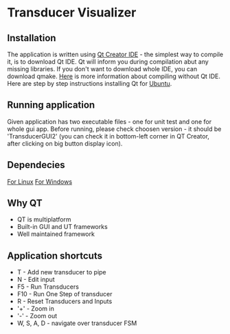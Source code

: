 # Transducer Visualizer
## Installation
The application is written using [Qt Creator IDE](https://info.qt.io/download-qt-for-application-development) - the simplest way to compile it, is to download Qt IDE. Qt will inform you during compilation abut any missing libraries.
If you don't want to download whole IDE, you can download qmake. [Here](https://stackoverflow.com/questions/3632038/can-i-use-qt-without-qmake-or-qt-creator) is more information about compiling without Qt IDE. Here are step by step instructions installing Qt for [Ubuntu](https://wiki.qt.io/Install_Qt_5_on_Ubuntu).
## Running application
Given application has two executable files - one for unit test and one for whole gui app. Before running, please check choosen version - it should be 'TransducerGUI2' (you can check it in bottom-left corner in QT Creator, after clicking on big button display icon). 
## Dependecies
[For Linux](http://doc.qt.io/qt-5/linux-requirements.html)
[For Windows](http://doc.qt.io/qt-5/windows-requirements.html)
## Why QT
- QT is multiplatform
- Built-in GUI and UT frameworks
- Well maintained framework
## Application shortcuts
- T - Add new transducer to pipe
- N - Edit input
- F5 - Run Transducers
- F10 - Run One Step of transducer
- R - Reset Transducers and Inputs
- '\+' \- Zoom in
- '\-' \- Zoom out
- W, S, A, D - navigate over transducer FSM

